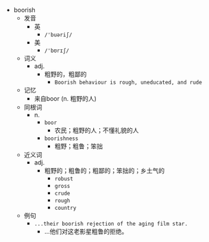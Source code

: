- boorish
  - 发音
    - 英
      - `/'buəriʃ/`
    - 美
      - `/'bʊrɪʃ/`
  - 词义
    - adj.
      - 粗野的，粗鄙的
        - `Boorish behaviour is rough, uneducated, and rude`
  - 记忆
    - 来自boor (n. 粗野的人)
  - 同根词
    - n.
      - `boor`
        - 农民；粗野的人；不懂礼貌的人
      - `boorishness`
        - 粗野；粗鲁；笨拙
  - 近义词
    - adj.
      - 粗野的；粗鲁的；粗鄙的；笨拙的；乡土气的
        - `robust`
        - `gross`
        - `crude`
        - `rough`
        - `country`
  - 例句
    - `...their boorish rejection of the aging film star.`
      - …他们对这老影星粗鲁的拒绝。

